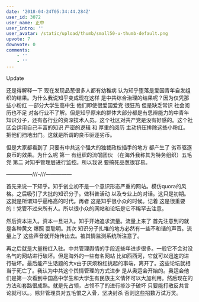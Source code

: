 ```yaml
---
date: '2018-04-24T05:34:44.284Z'
user_id: 3072
user_name: 正中
user_intro: ''
user_avatar: /static/upload/thumb/small50-u-thumb-default.png
upvote: 7
downvote: 0
comments:
    - ''
    - ''
---
```


Update

<span style="">还是得解释一下 现在发现品葱很多人都有幼稚病 认为知乎堕落是爱国青年自发组织的结果。为什么我说知乎变成现在这样 是中共综合治理的结果呢？因为仅凭那些小粉红 一部分大学生高中生 他们即使很爱国爱党 很狂热 但是缺乏常识 社会阅历也不足 对各行业不了解。但是知乎原来的群体大部分都是有思辨能力的中青年知识分子，还有各行业的资深技术人员。这个社区对共产党是没有好感的。这个社区会运用自己丰富的知识 严密的逻辑 和 厚重的阅历 主动挤压排除这些小粉红。把他们扫地出门。这就是所谓的良币驱逐劣币。</span>

<span style="">但是大家都看到了 只要有中共这个强大的独裁政权插手的地方 都产生了 劣币驱逐良币的效果。为什么呢 第一 有组织的流氓团伙 （在海外我称其为特务组织）五毛党 第二 对知乎管理层进行监控。所以我说 要搞死品葱很容易。</span>

<span style="">—————///-///—————</span>

<span style="">首先来说一下知乎。知乎创立初不是一个意识形态严重的网站。模仿quora的风格。之后吸引了大批的知识分子。做科普活动 以及专业上的对话。这只是初期。这就是所谓知乎逼格高的时代。再者 这是知乎很小众的时候。记着 这是很重要的！党管不过来所有人。所以很小众的网站和论坛是它不稀罕去注意。</span>

然后资本进入。资本一旦进入。知乎开始追求流量。流量上来了 首先注意到的就是各种黄文 爆照 耍聪明。其次 知识分子扎堆的地方必然有一些不和谐的声音。流量上了 这些声音就开始传出去。被舆情监测系统所注意了。

再之后就是大量粉红入驻。中共管理舆情的手段近些年进步很多。一般它不会对没名气的网站进行破坏。但是海外的一些有名网站 比如西西河，它就可以迅速的进行破坏。最后能产生话题的大v由于厌烦粉红挑起的事端，离开了。这些论坛就相当于死亡了。我认为中共这个舆情管理的方式进步 是从奥运会开始的。奥运会他们是第一次看到中国高中学生和大学生有民族主义情怀可以大加利用。然后现在的方法和套路很成熟。就是先占领，占领不了的进行掺沙子破坏 只要能打散反共言论就可以。。除非管理员对五毛恨之入骨，坚决封杀 否则这些招数万试万灵。
